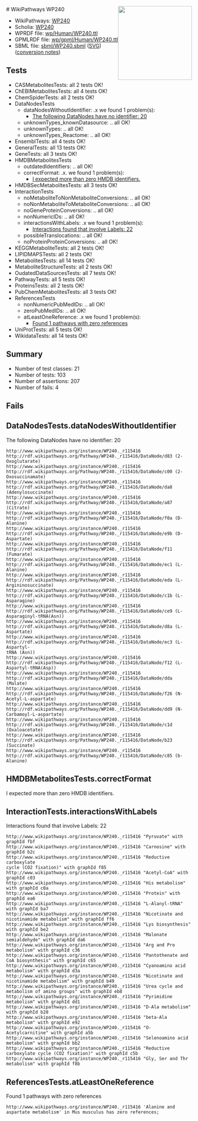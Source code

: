 <img style="float: right; width: 200px" src="../logo.png" />
# WikiPathways WP240

* WikiPathways: [WP240](https://identifiers.org/wikipathways:WP240)
* Scholia: [WP240](https://scholia.toolforge.org/wikipathways/WP240)
* WPRDF file: [wp/Human/WP240.ttl](../wp/Human/WP240.ttl)
* GPMLRDF file: [wp/gpml/Human/WP240.ttl](../wp/gpml/Human/WP240.ttl)
* SBML file: [sbml/WP240.sbml](../sbml/WP240.sbml) ([SVG](../sbml/WP240.svg)) ([conversion notes](../sbml/WP240.txt))

## Tests
* CASMetabolitesTests: all 2 tests OK!
* ChEBIMetabolitesTests: all 4 tests OK!
* ChemSpiderTests: all 2 tests OK!
* DataNodesTests
    * dataNodesWithoutIdentifier: .x we found 1 problem(s):
        * [The following DataNodes have no identifier: 20](#8792c4af)
    * unknownTypes_knownDatasource: .. all OK!
    * unknownTypes: .. all OK!
    * unknownTypes_Reactome: .. all OK!
* EnsemblTests: all 4 tests OK!
* GeneralTests: all 13 tests OK!
* GeneTests: all 3 tests OK!
* HMDBMetabolitesTests
    * outdatedIdentifiers: .. all OK!
    * correctFormat: .x. we found 1 problem(s):
        * [I expected more than zero HMDB identifiers.](#ad154c1e)
* HMDBSecMetabolitesTests: all 3 tests OK!
* InteractionTests
    * noMetaboliteToNonMetaboliteConversions: .. all OK!
    * noNonMetaboliteToMetaboliteConversions: .. all OK!
    * noGeneProteinConversions: .. all OK!
    * nonNumericIDs: .. all OK!
    * interactionsWithLabels: .x we found 1 problem(s):
        * [Interactions found that involve Labels: 22](#fe97a8d9)
    * possibleTranslocations: .. all OK!
    * noProteinProteinConversions: .. all OK!
* KEGGMetaboliteTests: all 2 tests OK!
* LIPIDMAPSTests: all 2 tests OK!
* MetabolitesTests: all 14 tests OK!
* MetaboliteStructureTests: all 2 tests OK!
* OudatedDataSourcesTests: all 7 tests OK!
* PathwayTests: all 5 tests OK!
* ProteinsTests: all 2 tests OK!
* PubChemMetabolitesTests: all 3 tests OK!
* ReferencesTests
    * nonNumericPubMedIDs: .. all OK!
    * zeroPubMedIDs: .. all OK!
    * atLeastOneReference: .x we found 1 problem(s):
        * [Found 1 pathways with zero references](#35eb778e)
* UniProtTests: all 5 tests OK!
* WikidataTests: all 14 tests OK!


## Summary

* Number of test classes: 21
* Number of tests: 103
* Number of assertions: 207
* Number of fails: 4

## Fails

<a name="8792c4af" />

## DataNodesTests.dataNodesWithoutIdentifier

The following DataNodes have no identifier: 20
```
http://www.wikipathways.org/instance/WP240._r115416 http://rdf.wikipathways.org/Pathway/WP240._r115416/DataNode/d83 (2-Oxoglutarate)
http://www.wikipathways.org/instance/WP240._r115416 http://rdf.wikipathways.org/Pathway/WP240._r115416/DataNode/c00 (2-Oxosuccinamate)
http://www.wikipathways.org/instance/WP240._r115416 http://rdf.wikipathways.org/Pathway/WP240._r115416/DataNode/da8 (Adenylosuccinate)
http://www.wikipathways.org/instance/WP240._r115416 http://rdf.wikipathways.org/Pathway/WP240._r115416/DataNode/a87 (Citrate)
http://www.wikipathways.org/instance/WP240._r115416 http://rdf.wikipathways.org/Pathway/WP240._r115416/DataNode/f0a (D-Alanine)
http://www.wikipathways.org/instance/WP240._r115416 http://rdf.wikipathways.org/Pathway/WP240._r115416/DataNode/e9b (D-Aspartate)
http://www.wikipathways.org/instance/WP240._r115416 http://rdf.wikipathways.org/Pathway/WP240._r115416/DataNode/f11 (Fumarate)
http://www.wikipathways.org/instance/WP240._r115416 http://rdf.wikipathways.org/Pathway/WP240._r115416/DataNode/ec1 (L-Alanine)
http://www.wikipathways.org/instance/WP240._r115416 http://rdf.wikipathways.org/Pathway/WP240._r115416/DataNode/eda (L-Argininosuccinate)
http://www.wikipathways.org/instance/WP240._r115416 http://rdf.wikipathways.org/Pathway/WP240._r115416/DataNode/c1b (L-Asparagine)
http://www.wikipathways.org/instance/WP240._r115416 http://rdf.wikipathways.org/Pathway/WP240._r115416/DataNode/ce9 (L-Asparaginyl-tRNA(Asn))
http://www.wikipathways.org/instance/WP240._r115416 http://rdf.wikipathways.org/Pathway/WP240._r115416/DataNode/d8a (L-Aspartate)
http://www.wikipathways.org/instance/WP240._r115416 http://rdf.wikipathways.org/Pathway/WP240._r115416/DataNode/ec3 (L-Aspartyl-
tRNA (Asn))
http://www.wikipathways.org/instance/WP240._r115416 http://rdf.wikipathways.org/Pathway/WP240._r115416/DataNode/f12 (L-Aspartyl-tRNA(Asp))
http://www.wikipathways.org/instance/WP240._r115416 http://rdf.wikipathways.org/Pathway/WP240._r115416/DataNode/dda (Malate)
http://www.wikipathways.org/instance/WP240._r115416 http://rdf.wikipathways.org/Pathway/WP240._r115416/DataNode/f26 (N-Acetyl-L-aspartate)
http://www.wikipathways.org/instance/WP240._r115416 http://rdf.wikipathways.org/Pathway/WP240._r115416/DataNode/dd9 (N-Carbamoyl-L-aspartate)
http://www.wikipathways.org/instance/WP240._r115416 http://rdf.wikipathways.org/Pathway/WP240._r115416/DataNode/c1d (Oxaloacetate)
http://www.wikipathways.org/instance/WP240._r115416 http://rdf.wikipathways.org/Pathway/WP240._r115416/DataNode/b23 (Succinate)
http://www.wikipathways.org/instance/WP240._r115416 http://rdf.wikipathways.org/Pathway/WP240._r115416/DataNode/c85 (b-Alanine)
```

<a name="ad154c1e" />

## HMDBMetabolitesTests.correctFormat

I expected more than zero HMDB identifiers.
<a name="fe97a8d9" />

## InteractionTests.interactionsWithLabels

Interactions found that involve Labels: 22
```
http://www.wikipathways.org/instance/WP240._r115416 "Pyruvate" with graphId fbf
http://www.wikipathways.org/instance/WP240._r115416 "Carnosine" with graphId b2c
http://www.wikipathways.org/instance/WP240._r115416 "Reductive carboxylate
cycle (CO2 fixation)" with graphId f85
http://www.wikipathways.org/instance/WP240._r115416 "Acetyl-CoA" with graphId c03
http://www.wikipathways.org/instance/WP240._r115416 "His metabolism" with graphId c0a
http://www.wikipathways.org/instance/WP240._r115416 "Protein" with graphId ea6
http://www.wikipathways.org/instance/WP240._r115416 "L-Alanyl-tRNA" with graphId ba7
http://www.wikipathways.org/instance/WP240._r115416 "Nicotinate and nicotinamide metabolism" with graphId ff6
http://www.wikipathways.org/instance/WP240._r115416 "Lys biosynthesis" with graphId be2
http://www.wikipathways.org/instance/WP240._r115416 "Malonate semialdehyde" with graphId da6
http://www.wikipathways.org/instance/WP240._r115416 "Arg and Pro metabolism" with graphId c36
http://www.wikipathways.org/instance/WP240._r115416 "Pantothenate and CoA biosynthesis" with graphId c65
http://www.wikipathways.org/instance/WP240._r115416 "Cyanoamino acid metabolism" with graphId d3a
http://www.wikipathways.org/instance/WP240._r115416 "Nicotinate and nicotinamide metabolism" with graphId b49
http://www.wikipathways.org/instance/WP240._r115416 "Urea cycle and metabolism of amino groups" with graphId eb8
http://www.wikipathways.org/instance/WP240._r115416 "Pyrimidine metabolism" with graphId dd1
http://www.wikipathways.org/instance/WP240._r115416 "D-Ala metabolism" with graphId b28
http://www.wikipathways.org/instance/WP240._r115416 "beta-Ala metabolism" with graphId e92
http://www.wikipathways.org/instance/WP240._r115416 "O-Acetylcarnitine" with graphId a5b
http://www.wikipathways.org/instance/WP240._r115416 "Selenoamino acid metabolism" with graphId bb2
http://www.wikipathways.org/instance/WP240._r115416 "Reductive carboxylate cycle (CO2 fixation)" with graphId c5b
http://www.wikipathways.org/instance/WP240._r115416 "Gly, Ser and Thr metabolism" with graphId f8b
```

<a name="35eb778e" />

## ReferencesTests.atLeastOneReference

Found 1 pathways with zero references
```
http://www.wikipathways.org/instance/WP240._r115416 'Alanine and aspartate metabolism' in Mus musculus has zero references; 
```

